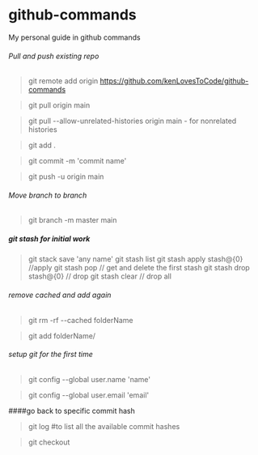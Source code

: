 # github-commands
My personal guide in github commands

###### Pull and push existing repo
> git remote add origin https://github.com/kenLovesToCode/github-commands

> git pull origin main

> git pull --allow-unrelated-histories origin main - for nonrelated histories

> git add .

> git commit -m 'commit name'

> git push -u origin main

###### Move branch to branch
> git branch -m master main

##### git stash for initial work
> git stack save 'any name'
> git stash list
> git stash apply stash@{0} //apply
> git stash pop // get and delete the first stash
> git stash drop stash@{0} // drop
> git stash clear // drop all

###### remove cached and add again
> git rm -rf --cached folderName

> git add folderName/

###### setup git for the first time
> git config --global user.name 'name'

> git config --global user.email 'email'

####go back to specific commit hash
> git log #to list all the available commit hashes

> git checkout <the commit hash only>
